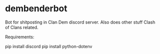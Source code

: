 # dembenderbot
Bot for shitposting in Clan Dem discord server. Also does other stuff Clash of Clans related.

Requirements:

pip install discord
pip install python-dotenv
